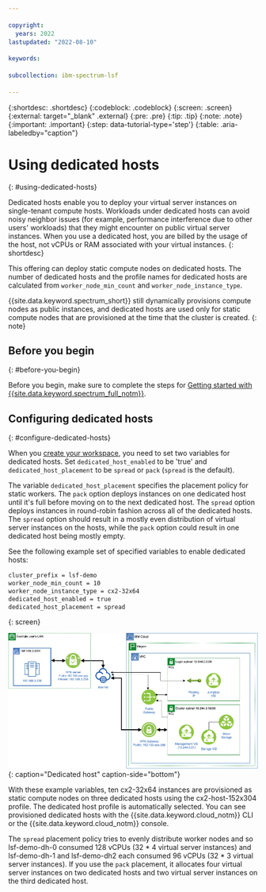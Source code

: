 ```yaml
---

copyright:
  years: 2022
lastupdated: "2022-08-10"

keywords: 

subcollection: ibm-spectrum-lsf

---
```


{:shortdesc: .shortdesc}
{:codeblock: .codeblock}
{:screen: .screen}
{:external: target="_blank" .external}
{:pre: .pre}
{:tip: .tip}
{:note: .note}
{:important: .important}
{:step: data-tutorial-type='step'}
{:table: .aria-labeledby="caption"}

# Using dedicated hosts
{: #using-dedicated-hosts}

Dedicated hosts enable you to deploy your virtual server instances on single-tenant compute hosts. Workloads under dedicated hosts can avoid noisy neighbor issues (for example, performance interference due to other users' workloads) that they might encounter on public virtual server instances. When you use a dedicated host, you are billed by the usage of the host, not vCPUs or RAM associated with your virtual instances.
{: shortdesc}

This offering can deploy static compute nodes on dedicated hosts. The number of dedicated hosts and the profile names for dedicated hosts are calculated from `worker_node_min_count` and `worker_node_instance_type`.

{{site.data.keyword.spectrum_short}} still dynamically provisions compute nodes as public instances, and dedicated hosts are used only for static compute nodes that are provisioned at the time that the cluster is created.
{: note}

## Before you begin
{: #before-you-begin}

Before you begin, make sure to complete the steps for [Getting started with {{site.data.keyword.spectrum_full_notm}}](/docs/ibm-spectrum-lsf?topic=ibm-spectrum-lsf-getting-started-tutorial).

## Configuring dedicated hosts
{: #configure-dedicated-hosts}

When you [create your workspace](/docs/ibm-spectrum-lsf?topic=ibm-spectrum-lsf-creating-workspace), you need to set two variables for dedicated hosts. Set `dedicated_host_enabled` to be 'true' and `dedicated_host_placement` to be `spread` or `pack` (`spread` is the default). 

The variable `dedicated_host_placement` specifies the placement policy for static workers. The `pack` option deploys instances on one dedicated host until it's full before moving on to the next dedicated host. The `spread` option deploys instances in round-robin fashion across all of the dedicated hosts. The `spread` option should result in a mostly even distribution of virtual server instances on the hosts, while the `pack` option could result in one dedicated host being mostly empty. 

See the following example set of specified variables to enable dedicated hosts:

```
cluster_prefix = lsf-demo
worker_node_min_count = 10
worker_node_instance_type = cx2-32x64
dedicated_host_enabled = true
dedicated_host_placement = spread
```
{: screen}

![Figure 1. Dedicated host](images/hpcc_vpn.png "Dedicated host"){: caption="Dedicated host" caption-side="bottom"}

With these example variables, ten cx2-32x64 instances are provisioned as static compute nodes on three dedicated hosts using the cx2-host-152x304 profile. The dedicated host profile is automatically selected. You can see provisioned dedicated hosts with the {{site.data.keyword.cloud_notm}} CLI or the {{site.data.keyword.cloud_notm}} console.

The `spread` placement policy tries to evenly distribute worker nodes and so lsf-demo-dh-0 consumed 128 vCPUs (32 * 4 virtual server instances) and lsf-demo-dh-1 and lsf-demo-dh2 each consumed 96 vCPUs (32 * 3 virtual server instances). If you use the `pack` placement, it allocates four virtual server instances on two dedicated hosts and two virtual server instances on the third dedicated host.
